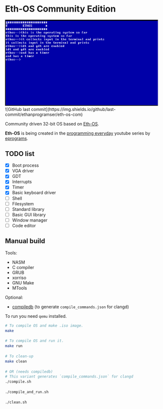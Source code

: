 # Eth-OS Community Edition
<img src="./.github/imgs/os-screenshot.png" />
![GitHub last commit](https://img.shields.io/github/last-commit/ethanprogramser/eth-os-com)


Community driven 32-bit OS based on
[Eth-OS](https://github.com/ethanprogramser/eth-os).

__Eth-OS__ is being created in the
[programming everyday](https://www.youtube.com/watch?v=fyZ0Gs9W194&list=PL29dTm11fF9QNI7_xIxwjcaLFCeNhaCym&pp=iAQB)
youtube series by [eprograms](https://www.youtube.com/@eprograms).

## TODO list
* [x] Boot process
* [x] VGA driver
* [x] GDT
* [x] Interrupts
* [x] Timer
* [x] Basic keyboard driver
* [ ] Shell
* [ ] Filesystem
* [ ] Standard library
* [ ] Basic GUI library
* [ ] Window manager
* [ ] Code editor

## Manual build
Tools:
* NASM
* C compiler
* GRUB
* xorriso
* GNU Make
* MTools

Optional:
* [compiledb](https://github.com/nickdiego/compiledb) (to generate
  `compile_commands.json` for clangd)

To run you need `qemu` installed.

``` sh
# To compile OS and make .iso image.
make

# To compile OS and run it.
make run

# To clean-up
make clean

# OR (needs compiledb)
# This variant generates `compile_commands.json` for clangd
./compile.sh

./compile_and_run.sh

./clean.sh
```
